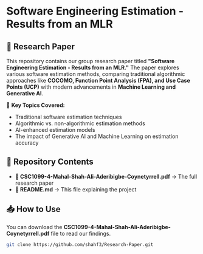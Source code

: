# Software Engineering Estimation - Results from an MLR  

## 📄 Research Paper  

This repository contains our group research paper titled **"Software Engineering Estimation - Results from an MLR."** The paper explores various software estimation methods, comparing traditional algorithmic approaches like **COCOMO, Function Point Analysis (FPA), and Use Case Points (UCP)** with modern advancements in **Machine Learning and Generative AI**.  

📌 **Key Topics Covered:**  
- Traditional software estimation techniques  
- Algorithmic vs. non-algorithmic estimation methods  
- AI-enhanced estimation models  
- The impact of Generative AI and Machine Learning on estimation accuracy  

## 📂 Repository Contents  
- **📄 CSC1099-4-Mahal-Shah-Ali-Aderibigbe-Coynetyrrell.pdf** → The full research paper  
- **📜 README.md** → This file explaining the project  

## 📥 How to Use  
You can download the **CSC1099-4-Mahal-Shah-Ali-Aderibigbe-Coynetyrrell.pdf** file to read our findings.  

```bash
git clone https://github.com/shahf3/Research-Paper.git
